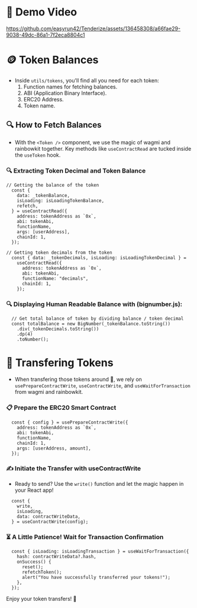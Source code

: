 # 🎥 Demo Video

https://github.com/easyrun42/Tenderize/assets/136458308/a66fae29-9038-49dc-86a1-7f2eca8804c1


# 🪙 Token Balances
- Inside `utils/tokens`, you'll find all you need for each token:
  1. Function names for fetching balances.
  2. ABI (Application Binary Interface).
  3. ERC20 Address.
  4. Token name.

## 🔍 How to Fetch Balances
- With the `<Token />` component, we use the magic of wagmi and rainbowkit together. Key methods like `useContractRead` are tucked inside the `useToken` hook.


### 🔍 Extracting Token Decimal and Token Balance
```
// Getting the balance of the token
  const {
    data: _tokenBalance,
    isLoading: isLoadingTokenBalance,
    refetch,
  } = useContractRead({
    address: tokenAddress as `0x`,
    abi: tokenAbi,
    functionName,
    args: [userAddress],
    chainId: 1,
  });

// Getting token decimals from the token
  const { data: _tokenDecimals, isLoading: isLoadingTokenDecimal } =
    useContractRead({
      address: tokenAddress as `0x`,
      abi: tokenAbi,
      functionName: "decimals",
      chainId: 1,
    });
```


### 🔍 Displaying Human Readable Balance with (bignumber.js):
```
  // Get total balance of token by dividing balance / token decimal
  const totalBalance = new BigNumber(_tokenBalance.toString())
    .div(_tokenDecimals.toString())
    .dp(4)
    .toNumber();
```


# 🔄 Transfering Tokens
- When transfering those tokens around 🚀, we rely on `usePrepareContractWrite`, `useContractWrite`, and `useWaitForTransaction` from wagmi and rainbowkit.

### 📋 Prepare the ERC20 Smart Contract
```
  const { config } = usePrepareContractWrite({
    address: tokenAddress as `0x`,
    abi: tokenAbi,
    functionName,
    chainId: 1,
    args: [userAddress, amount],
  });
```


### ✍️ Initiate the Transfer with useContractWrite
- Ready to send? Use the `write()` function and let the magic happen in your React app!
```
  const {
    write,
    isLoading,
    data: contractWriteData,
  } = useContractWrite(config);
```

### ⏳ A Little Patience! Wait for Transaction Confirmation
```
  const { isLoading: isLoadingTransaction } = useWaitForTransaction({
    hash: contractWriteData?.hash,
    onSuccess() {
      reset();
      refetchToken();
      alert("You have successfully transferred your tokens!");
    },
  });
```

Enjoy your token transfers! 🎊
